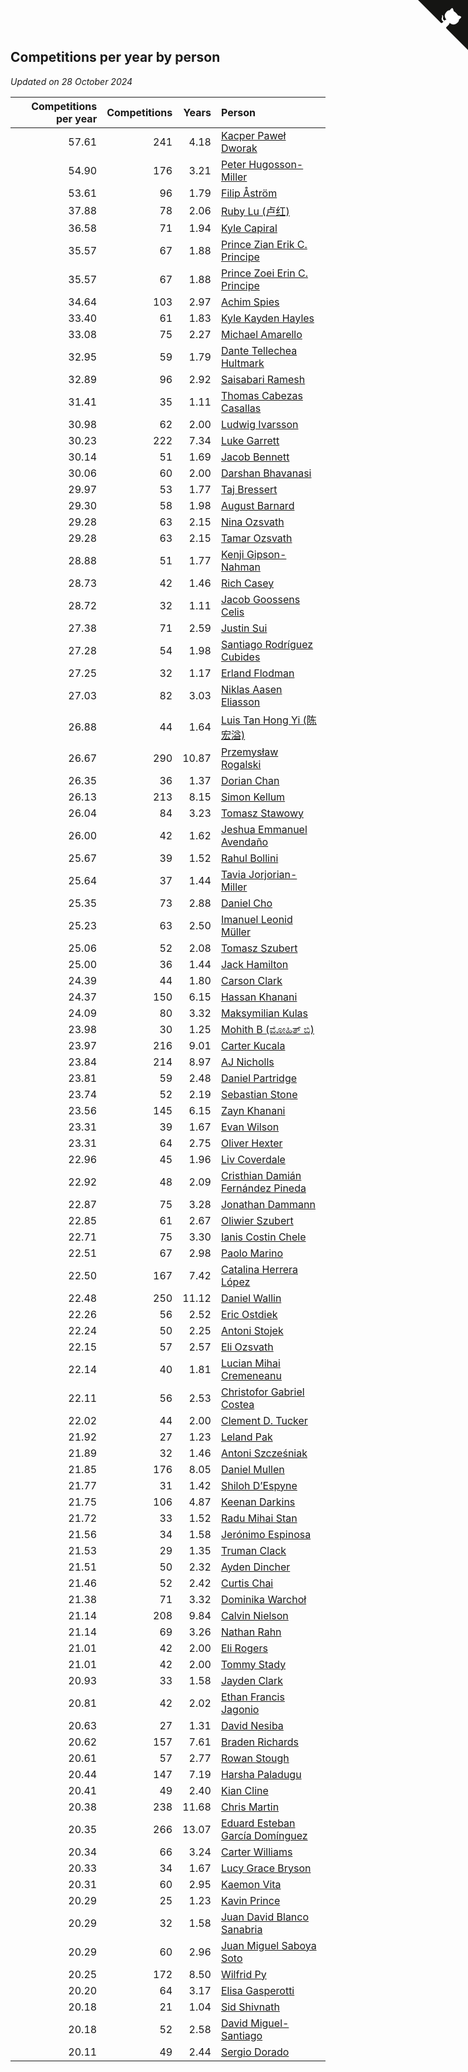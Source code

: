## Competitions per year by person

*Updated on 28 October 2024*

| Competitions per year | Competitions | Years | Person |
| ---: | ---: | ---: | :--- |
| 57.61 | 241 | 4.18 | [Kacper Paweł Dworak](https://www.worldcubeassociation.org/persons/2020DWOR01) |
| 54.90 | 176 | 3.21 | [Peter Hugosson-Miller](https://www.worldcubeassociation.org/persons/2021HUGO01) |
| 53.61 | 96 | 1.79 | [Filip Åström](https://www.worldcubeassociation.org/persons/2023ASTR01) |
| 37.88 | 78 | 2.06 | [Ruby Lu (卢红)](https://www.worldcubeassociation.org/persons/2022LURU01) |
| 36.58 | 71 | 1.94 | [Kyle Capiral](https://www.worldcubeassociation.org/persons/2022CAPI02) |
| 35.57 | 67 | 1.88 | [Prince Zian Erik C. Principe](https://www.worldcubeassociation.org/persons/2022PRIN08) |
| 35.57 | 67 | 1.88 | [Prince Zoei Erin C. Principe](https://www.worldcubeassociation.org/persons/2022PRIN09) |
| 34.64 | 103 | 2.97 | [Achim Spies](https://www.worldcubeassociation.org/persons/2021SPIE01) |
| 33.40 | 61 | 1.83 | [Kyle Kayden Hayles](https://www.worldcubeassociation.org/persons/2022HAYL02) |
| 33.08 | 75 | 2.27 | [Michael Amarello](https://www.worldcubeassociation.org/persons/2022AMAR09) |
| 32.95 | 59 | 1.79 | [Dante Tellechea Hultmark](https://www.worldcubeassociation.org/persons/2023HULT01) |
| 32.89 | 96 | 2.92 | [Saisabari Ramesh](https://www.worldcubeassociation.org/persons/2021RAME01) |
| 31.41 | 35 | 1.11 | [Thomas Cabezas Casallas](https://www.worldcubeassociation.org/persons/2023CASA08) |
| 30.98 | 62 | 2.00 | [Ludwig Ivarsson](https://www.worldcubeassociation.org/persons/2022IVAR01) |
| 30.23 | 222 | 7.34 | [Luke Garrett](https://www.worldcubeassociation.org/persons/2017GARR05) |
| 30.14 | 51 | 1.69 | [Jacob Bennett](https://www.worldcubeassociation.org/persons/2023BENN04) |
| 30.06 | 60 | 2.00 | [Darshan Bhavanasi](https://www.worldcubeassociation.org/persons/2022BHAV01) |
| 29.97 | 53 | 1.77 | [Taj Bressert](https://www.worldcubeassociation.org/persons/2023BRES01) |
| 29.30 | 58 | 1.98 | [August Barnard](https://www.worldcubeassociation.org/persons/2022BARN21) |
| 29.28 | 63 | 2.15 | [Nina Ozsvath](https://www.worldcubeassociation.org/persons/2022OZSV03) |
| 29.28 | 63 | 2.15 | [Tamar Ozsvath](https://www.worldcubeassociation.org/persons/2022OZSV04) |
| 28.88 | 51 | 1.77 | [Kenji Gipson-Nahman](https://www.worldcubeassociation.org/persons/2023GIPS01) |
| 28.73 | 42 | 1.46 | [Rich Casey](https://www.worldcubeassociation.org/persons/2023CASE06) |
| 28.72 | 32 | 1.11 | [Jacob Goossens Celis](https://www.worldcubeassociation.org/persons/2023CELI06) |
| 27.38 | 71 | 2.59 | [Justin Sui](https://www.worldcubeassociation.org/persons/2022SUIJ01) |
| 27.28 | 54 | 1.98 | [Santiago Rodríguez Cubides](https://www.worldcubeassociation.org/persons/2022CUBI01) |
| 27.25 | 32 | 1.17 | [Erland Flodman](https://www.worldcubeassociation.org/persons/2023FLOD01) |
| 27.03 | 82 | 3.03 | [Niklas Aasen Eliasson](https://www.worldcubeassociation.org/persons/2021ELIA01) |
| 26.88 | 44 | 1.64 | [Luis Tan Hong Yi (陈宏溢)](https://www.worldcubeassociation.org/persons/2023YILU01) |
| 26.67 | 290 | 10.87 | [Przemysław Rogalski](https://www.worldcubeassociation.org/persons/2013ROGA02) |
| 26.35 | 36 | 1.37 | [Dorian Chan](https://www.worldcubeassociation.org/persons/2023DORI01) |
| 26.13 | 213 | 8.15 | [Simon Kellum](https://www.worldcubeassociation.org/persons/2016KELL12) |
| 26.04 | 84 | 3.23 | [Tomasz Stawowy](https://www.worldcubeassociation.org/persons/2021STAW01) |
| 26.00 | 42 | 1.62 | [Jeshua Emmanuel Avendaño](https://www.worldcubeassociation.org/persons/2023AVEN01) |
| 25.67 | 39 | 1.52 | [Rahul Bollini](https://www.worldcubeassociation.org/persons/2023BOLL01) |
| 25.64 | 37 | 1.44 | [Tavia Jorjorian-Miller](https://www.worldcubeassociation.org/persons/2023JORJ01) |
| 25.35 | 73 | 2.88 | [Daniel Cho](https://www.worldcubeassociation.org/persons/2021CHOD01) |
| 25.23 | 63 | 2.50 | [Imanuel Leonid Müller](https://www.worldcubeassociation.org/persons/2022MULL02) |
| 25.06 | 52 | 2.08 | [Tomasz Szubert](https://www.worldcubeassociation.org/persons/2022SZUB02) |
| 25.00 | 36 | 1.44 | [Jack Hamilton](https://www.worldcubeassociation.org/persons/2023HAMI08) |
| 24.39 | 44 | 1.80 | [Carson Clark](https://www.worldcubeassociation.org/persons/2023CLAR02) |
| 24.37 | 150 | 6.15 | [Hassan Khanani](https://www.worldcubeassociation.org/persons/2018KHAN26) |
| 24.09 | 80 | 3.32 | [Maksymilian Kulas](https://www.worldcubeassociation.org/persons/2021KULA02) |
| 23.98 | 30 | 1.25 | [Mohith B (ಮೋಹಿತ್ ಬಿ)](https://www.worldcubeassociation.org/persons/2023BMOH01) |
| 23.97 | 216 | 9.01 | [Carter Kucala](https://www.worldcubeassociation.org/persons/2015KUCA01) |
| 23.84 | 214 | 8.97 | [AJ Nicholls](https://www.worldcubeassociation.org/persons/2015NICH04) |
| 23.81 | 59 | 2.48 | [Daniel Partridge](https://www.worldcubeassociation.org/persons/2022PART02) |
| 23.74 | 52 | 2.19 | [Sebastian Stone](https://www.worldcubeassociation.org/persons/2022STON09) |
| 23.56 | 145 | 6.15 | [Zayn Khanani](https://www.worldcubeassociation.org/persons/2018KHAN28) |
| 23.31 | 39 | 1.67 | [Evan Wilson](https://www.worldcubeassociation.org/persons/2023WILS11) |
| 23.31 | 64 | 2.75 | [Oliver Hexter](https://www.worldcubeassociation.org/persons/2022HEXT01) |
| 22.96 | 45 | 1.96 | [Liv Coverdale](https://www.worldcubeassociation.org/persons/2022COVE02) |
| 22.92 | 48 | 2.09 | [Cristhian Damián Fernández Pineda](https://www.worldcubeassociation.org/persons/2022PINE05) |
| 22.87 | 75 | 3.28 | [Jonathan Dammann](https://www.worldcubeassociation.org/persons/2021DAMM01) |
| 22.85 | 61 | 2.67 | [Oliwier Szubert](https://www.worldcubeassociation.org/persons/2022SZUB01) |
| 22.71 | 75 | 3.30 | [Ianis Costin Chele](https://www.worldcubeassociation.org/persons/2021CHEL01) |
| 22.51 | 67 | 2.98 | [Paolo Marino](https://www.worldcubeassociation.org/persons/2021MARI04) |
| 22.50 | 167 | 7.42 | [Catalina Herrera López](https://www.worldcubeassociation.org/persons/2017LOPE31) |
| 22.48 | 250 | 11.12 | [Daniel Wallin](https://www.worldcubeassociation.org/persons/2013WALL03) |
| 22.26 | 56 | 2.52 | [Eric Ostdiek](https://www.worldcubeassociation.org/persons/2022OSTD01) |
| 22.24 | 50 | 2.25 | [Antoni Stojek](https://www.worldcubeassociation.org/persons/2022STOJ03) |
| 22.15 | 57 | 2.57 | [Eli Ozsvath](https://www.worldcubeassociation.org/persons/2022OZSV01) |
| 22.14 | 40 | 1.81 | [Lucian Mihai Cremeneanu](https://www.worldcubeassociation.org/persons/2023CREM01) |
| 22.11 | 56 | 2.53 | [Christofor Gabriel Costea](https://www.worldcubeassociation.org/persons/2022COST03) |
| 22.02 | 44 | 2.00 | [Clement D. Tucker](https://www.worldcubeassociation.org/persons/2022TUCK09) |
| 21.92 | 27 | 1.23 | [Leland Pak](https://www.worldcubeassociation.org/persons/2023PAKL02) |
| 21.89 | 32 | 1.46 | [Antoni Szcześniak](https://www.worldcubeassociation.org/persons/2023SZCZ04) |
| 21.85 | 176 | 8.05 | [Daniel Mullen](https://www.worldcubeassociation.org/persons/2016MULL04) |
| 21.77 | 31 | 1.42 | [Shiloh D’Espyne](https://www.worldcubeassociation.org/persons/2023DESP01) |
| 21.75 | 106 | 4.87 | [Keenan Darkins](https://www.worldcubeassociation.org/persons/2019DARK02) |
| 21.72 | 33 | 1.52 | [Radu Mihai Stan](https://www.worldcubeassociation.org/persons/2023STAN09) |
| 21.56 | 34 | 1.58 | [Jerónimo Espinosa](https://www.worldcubeassociation.org/persons/2023ESPI07) |
| 21.53 | 29 | 1.35 | [Truman Clack](https://www.worldcubeassociation.org/persons/2023CLAC02) |
| 21.51 | 50 | 2.32 | [Ayden Dincher](https://www.worldcubeassociation.org/persons/2022DINC01) |
| 21.46 | 52 | 2.42 | [Curtis Chai](https://www.worldcubeassociation.org/persons/2022CHAI02) |
| 21.38 | 71 | 3.32 | [Dominika Warchoł](https://www.worldcubeassociation.org/persons/2021WARC01) |
| 21.14 | 208 | 9.84 | [Calvin Nielson](https://www.worldcubeassociation.org/persons/2014NIEL03) |
| 21.14 | 69 | 3.26 | [Nathan Rahn](https://www.worldcubeassociation.org/persons/2021RAHN01) |
| 21.01 | 42 | 2.00 | [Eli Rogers](https://www.worldcubeassociation.org/persons/2022ROGE05) |
| 21.01 | 42 | 2.00 | [Tommy Stady](https://www.worldcubeassociation.org/persons/2022STAD01) |
| 20.93 | 33 | 1.58 | [Jayden Clark](https://www.worldcubeassociation.org/persons/2023CLAR13) |
| 20.81 | 42 | 2.02 | [Ethan Francis Jagonio](https://www.worldcubeassociation.org/persons/2022JAGO03) |
| 20.63 | 27 | 1.31 | [David Nesiba](https://www.worldcubeassociation.org/persons/2023NESI01) |
| 20.62 | 157 | 7.61 | [Braden Richards](https://www.worldcubeassociation.org/persons/2017RICH02) |
| 20.61 | 57 | 2.77 | [Rowan Stough](https://www.worldcubeassociation.org/persons/2022STOU01) |
| 20.44 | 147 | 7.19 | [Harsha Paladugu](https://www.worldcubeassociation.org/persons/2017PALA08) |
| 20.41 | 49 | 2.40 | [Kian Cline](https://www.worldcubeassociation.org/persons/2022CLIN01) |
| 20.38 | 238 | 11.68 | [Chris Martin](https://www.worldcubeassociation.org/persons/2013MART03) |
| 20.35 | 266 | 13.07 | [Eduard Esteban García Domínguez](https://www.worldcubeassociation.org/persons/2011EDUA01) |
| 20.34 | 66 | 3.24 | [Carter Williams](https://www.worldcubeassociation.org/persons/2021WILL06) |
| 20.33 | 34 | 1.67 | [Lucy Grace Bryson](https://www.worldcubeassociation.org/persons/2023BRYS01) |
| 20.31 | 60 | 2.95 | [Kaemon Vita](https://www.worldcubeassociation.org/persons/2021VITA01) |
| 20.29 | 25 | 1.23 | [Kavin Prince](https://www.worldcubeassociation.org/persons/2023PRIN02) |
| 20.29 | 32 | 1.58 | [Juan David Blanco Sanabria](https://www.worldcubeassociation.org/persons/2023SANA04) |
| 20.29 | 60 | 2.96 | [Juan Miguel Saboya Soto](https://www.worldcubeassociation.org/persons/2021SOTO01) |
| 20.25 | 172 | 8.50 | [Wilfrid Py](https://www.worldcubeassociation.org/persons/2016PYWI01) |
| 20.20 | 64 | 3.17 | [Elisa Gasperotti](https://www.worldcubeassociation.org/persons/2021GASP01) |
| 20.18 | 21 | 1.04 | [Sid Shivnath](https://www.worldcubeassociation.org/persons/2023SHIV05) |
| 20.18 | 52 | 2.58 | [David Miguel-Santiago](https://www.worldcubeassociation.org/persons/2022MIGU02) |
| 20.11 | 49 | 2.44 | [Sergio Dorado](https://www.worldcubeassociation.org/persons/2022CORR05) |


<a href="https://github.com/jonatanklosko/wca_statistics" class="github-corner" aria-label="View source on Github"><svg width="80" height="80" viewBox="0 0 250 250" style="fill:#151513; color:#fff; position: absolute; top: 0; border: 0; right: 0;" aria-hidden="true"><path d="M0,0 L115,115 L130,115 L142,142 L250,250 L250,0 Z"></path><path d="M128.3,109.0 C113.8,99.7 119.0,89.6 119.0,89.6 C122.0,82.7 120.5,78.6 120.5,78.6 C119.2,72.0 123.4,76.3 123.4,76.3 C127.3,80.9 125.5,87.3 125.5,87.3 C122.9,97.6 130.6,101.9 134.4,103.2" fill="currentColor" style="transform-origin: 130px 106px;" class="octo-arm"></path><path d="M115.0,115.0 C114.9,115.1 118.7,116.5 119.8,115.4 L133.7,101.6 C136.9,99.2 139.9,98.4 142.2,98.6 C133.8,88.0 127.5,74.4 143.8,58.0 C148.5,53.4 154.0,51.2 159.7,51.0 C160.3,49.4 163.2,43.6 171.4,40.1 C171.4,40.1 176.1,42.5 178.8,56.2 C183.1,58.6 187.2,61.8 190.9,65.4 C194.5,69.0 197.7,73.2 200.1,77.6 C213.8,80.2 216.3,84.9 216.3,84.9 C212.7,93.1 206.9,96.0 205.4,96.6 C205.1,102.4 203.0,107.8 198.3,112.5 C181.9,128.9 168.3,122.5 157.7,114.1 C157.9,116.9 156.7,120.9 152.7,124.9 L141.0,136.5 C139.8,137.7 141.6,141.9 141.8,141.8 Z" fill="currentColor" class="octo-body"></path></svg></a><style>.github-corner:hover .octo-arm{animation:octocat-wave 560ms ease-in-out}@keyframes octocat-wave{0%,100%{transform:rotate(0)}20%,60%{transform:rotate(-25deg)}40%,80%{transform:rotate(10deg)}}@media (max-width:500px){.github-corner:hover .octo-arm{animation:none}.github-corner .octo-arm{animation:octocat-wave 560ms ease-in-out}}</style>
